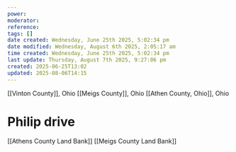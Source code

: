 ```yaml
---
power: 
moderator: 
reference: 
tags: []
date created: Wednesday, June 25th 2025, 5:02:34 pm
date modified: Wednesday, August 6th 2025, 2:05:17 am
time created: Wednesday, June 25th 2025, 5:02:34 pm
last update: Thursday, August 7th 2025, 9:27:06 pm
created: 2025-06-25T13:02
updated: 2025-08-06T14:15
---
```

[[Vinton County]], Ohio
[[Meigs County]], Ohio
[[Athen County, Ohio]], Ohio
# Philip drive
[[Athens County Land Bank]]
[[Meigs County Land Bank]]
